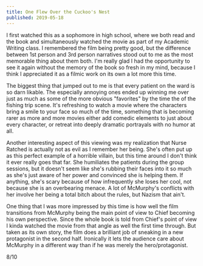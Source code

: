 ```yaml
---
title: One Flew Over the Cuckoo's Nest
published: 2019-05-18
---
```


I first watched this as a sophomore in high school, where we both read and the book and simultaneously watched the movie as part of my Academic Writing class. I remembered the film being pretty good, but the difference between 1st person and 3rd person narratives stood out to me as the most memorable thing about them both. I'm really glad I had the opportunity to see it again without the memory of the book so fresh in my mind, because I think I appreciated it as a filmic work on its own a lot more this time.

The biggest thing that jumped out to me is that every patient on the ward is so darn likable. The especially annoying ones ended up winning me over just as much as some of the more obvious "favorites" by the time the of the fishing trip scene. It's refreshing to watch a movie where the characters bring a smile to your face so much of the time, something that is becoming rarer as more and more movies either add comedic elements to just about every character, or retreat into deeply dramatic portrayals with no humor at all.

Another interesting aspect of this viewing was my realization that Nurse Ratched is actually not as evil as I remember her being. She's often put up as this perfect example of a horrible villain, but this time around I don't think it ever really goes that far. She humiliates the patients during the group sessions, but it doesn't seem like she's rubbing their faces into it so much as she's just aware of her power and convinced she is helping them. If anything, she's scary because of how infrequently she loses her cool, not because she is an overbearing menace. A lot of McMurphy's conflicts with her involve her being a total bitch about the rules, but Nazism that ain't.

One thing that I was more impressed by this time is how well the film transitions from McMurphy being the main point of view to Chief becoming his own perspective. Since the whole book is told from Chief's point of view I kinda watched the movie from that angle as well the first time through. But taken as its own story, the film does a brilliant job of sneaking in a new protagonist in the second half. Ironically it lets the audience care about McMurphy in a different way than if he was merely the hero/protagonist.

8/10
